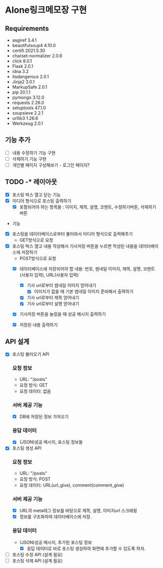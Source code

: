 # Alone링크메모장 구현
## Requirements
- asgiref            3.4.1
- beautifulsoup4     4.10.0
- certifi            2021.5.30
- charset-normalizer 2.0.6
- click              8.0.1
- Flask              2.0.1
- idna               3.2
- itsdangerous       2.0.1
- Jinja2             3.0.1
- MarkupSafe         2.0.1
- pip                20.1.1
- pymongo            3.12.0
- requests           2.26.0
- setuptools         47.1.0
- soupsieve          2.2.1
- urllib3            1.26.6
- Werkzeug           2.0.1
## 기능 추가 
- [ ] 내용 수정하기 기능 구현 
- [ ] 삭제하기 기능 구현 
- [ ] 개인별 페이지 구성해보기 - 로그인 페이지? 
## TODO -* 레이아웃
- [x] 포스팅 박스 열고 닫는 기능 
- [x] 미디어 형식으로 포스팅 출력하기
  - [x] 포함되어야 하는 항목들 : 이미지, 제목, 설명, 코멘트, 수정하기버튼, 삭제하기버튼
* 기능 
- [x] 포스팅을 데이터베이스로부터 불러와서 미디어 형식으로 출력해주기 
  - GET방식으로 요청 
- [x] 포스팅 박스 열고 내용 작성해서 기사저장 버튼을 누르면 작성된 내용을 데이터베이스에 저장하기 
  - POST방식으로 요청 
  - [x] 데이터베이스에 저장되어야 할 내용: 번호, 썸네일 이미지, 제목, 설명, 코멘트(사용자 입력), URL(사용자 입력)
    - [x] 기사 url로부터 썸네일 이미지 얻어내기 
      - [x] 이미지가 없을 때 기본 썸네일 이미지 준비해서 출력하기
    - [x] 기사 url로부터 제목 얻어내기 
    - [x] 기사 url로부터 설명 얻어내기 
  - [x] 기사저장 버튼을 눌렀을 때 성공 메시지 출력하기 
  - [x] 저장된 내용 출력하기 

  
## API 설계 
- [x] 포스팅 불러오기 API
  ### 요청 정보
  - URL: "/posts"
  - 요청 방식: GET
  - 요청 데이터: 없음
  ### 서버 제공 기능 
  - [x] DB에 저장된 정보 가져오기 
  ### 응답 데이터 
  - [x] (JSON)성공 메시지, 포스팅 정보들

- [x] 포스팅 생성 API 
  ### 요청 정보 
  - URL: "/posts"
  - 요청 방식: POST
  - 요청 데이터: URL(url_give), comment(comment_give)
  ### 서버 제공 기능 
  - [x] URL의 meta태그 정보를 바탕으로 제목, 설명, 이미지url 스크래핑 
  - [x] 정보를 구조화하여 데이터베이스에 저장. 
  ### 응답 데이터 
  - (JSON)성공 메시지, 추가된 포스팅 정보
    - [x] 응답 데이터로 바로 포스팅 생성하여 화면에 추가할 수 있도록 하자. 

- [ ] 포스팅 수정 API (설계 필요)
- [ ] 포스팅 삭제 API (설계 필요)